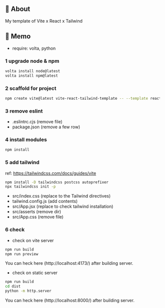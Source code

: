 ## 🚀 About

My template of Vite x React x Tailwind

## 📝 Memo

- require: volta, python

### 1 upgrade node & npm

```sh
volta install node@latest
volta install npm@latest
```

### 2 scaffold for project

```sh
npm create vite@latest vite-react-tailwind-template -- --template react
```

### 3 remove eslint

- .eslintrc.cjs (remove file)
- package.json (remove a few row)

### 4 install modules

```sh
npm install
```

### 5 add tailwind

ref: https://tailwindcss.com/docs/guides/vite

```sh
npm install -D tailwindcss postcss autoprefixer
npx tailwindcss init -p
```

- src/index.css (replace to the Tailwind directives)
- tailwind.config.js (add contents)
- src/App.jsx (replace to check tailwind installation)
- src/asserts (remove dir)
- src/App.css (remove file)

### 6 check

- check on vite server

```sh
npm run build
npm run preview
```

You can heck here (http://localhost:4173/) after building server.

- check on static server

```sh
npm run build
cd dist
python -m http.server
```

You can heck here (http://localhost:8000/) after building server.
